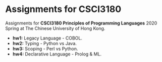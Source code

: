 # Assignments for CSCI3180
Assignments for **CSCI3180 Principles of Programming Languages** 2020 Spring at The Chinese University of Hong Kong.

* **hw1:** Legacy Language - COBOL.
* **hw2:** Typing - Python vs Java.
* **hw3:** Scoping - Perl vs Python.
* **hw4:** Declarative Language - Prolog & ML.
